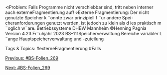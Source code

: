 ⊲Problem: Falls Programme nicht verschiebbar sind, tritt neben interner auch
externeFragmentierung auf!
⋄Externe Fragmentierung: Der nicht genutzte Speicher k ¨onnte zwar prinzipiell f ¨ur andere Spei-
cheranforderungen genutzt werden, ist jedoch zu klein als d ies praktisch m ¨oglich w¨are.
Betriebssysteme DHBW Mannheim ©Henning Pagnia Version 4.23 Fr¨uhjahr 2023 BS–111Speicherverwaltung Bereiche variabler L ¨ange Hauptspeicherverwaltung und -zuteilung

   Tags & Topics:
   #externeFragmentierung
   #Falls

[Previous: #BS-Folien_269](BS-Folien_269.md)

[Next: #BS-Folien_269](BS-Folien_269.md)